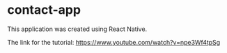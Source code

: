 # contact-app

This application was created using React Native.


The link for the tutorial: https://www.youtube.com/watch?v=npe3Wf4tpSg
